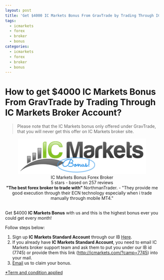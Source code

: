 ```yaml
---
layout: post
title: 'Get $4000 IC Markets Bonus From GravTrade by Trading Through IC Markets Now!'
tags:
  - icmarkets
  - forex
  - broker
  - bonus
categories:
  - icmarkets
  - forex
  - broker
  - bonus
---
```

# How to get $4000 IC Markets Bonus From GravTrade by Trading Through IC Markets Broker Account?
> Please note that the IC Markets bonus only offered under GravTrade, that you will never get this offer on IC Markets broker site.

<div align="center">
<div itemscope itemtype="http://schema.org/Review">
  <div itemprop="itemReviewed" itemscope itemtype="https://schema.org/FinancialProduct">
    <img itemprop="image" src="/static/img/general-image/ic-markets-bonus.PNG" alt="Standard Account IC Markets Bonus"/>
    <br><span itemprop="name">IC Markets Bonus Forex Broker</span>
  </div>
   <div itemprop="aggregateRating" itemscope itemtype="http://schema.org/AggregateRating">
    <span itemprop="ratingValue">5</span> stars -
    based on <span itemprop="reviewCount">257</span> reviews
  </div>
  <b>"<span itemprop="name">The best forex broker to trade with</span>" </b>
  <span itemprop="author" itemscope itemtype="http://schema.org/Person">
    <span itemprop="name">NorthmanTrader.</span>
  </span>
  <span itemprop="reviewBody">- "They provide me good execution through their ECN technology especially when i trade manually through mobile MT4."</span>
  <div itemprop="publisher" itemscope itemtype="http://schema.org/Organization">
    <meta itemprop="name" content="www.GravTrade.com">
  </div>
</div>
</div><br>

Get $4000 **IC Markets Bonus** with us and this is the highest bonus ever you could get every month!

Follow steps below:

1. Sign up **IC Markets Standard Account** through our IB [Here](http://icmarkets.com/?camp=7745 "Here").
2. If you already have **IC Markets Standard Account**, you need to email IC Markets broker support team and ask them to put you under our IB id (7745) or provide them this link (http://icmarkets.com/?camp=7745) into your mail.
3. [Email](http://www.gravtrade.com/contact "Email") us to claim your bonus.

[*Term and condition applied](http://www.gravtrade.com/term-and-condition/ "Term and condition applied")
